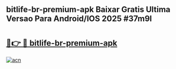 ## bitlife-br-premium-apk Baixar Gratis Ultima Versao Para Android/IOS 2025 #37m9l

# <h2><a href="https://ainizakaria.my?title=bitlife-br-premium-apk&ref=20M">🔗👉 🔴 bitlife-br-premium-apk</a></h2>

[![acn](https://github.com/user-attachments/assets/0f9c940e-d8b0-45ae-aac7-cd30a18b3e1c)](https://ainizakaria.my?title=bitlife-br-premium-apk&ref=20M)

